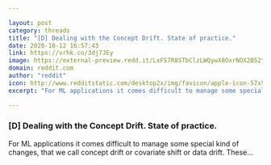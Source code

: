 ```yaml
---

layout: post
category: threads
title: "[D] Dealing with the Concept Drift. State of practice."
date: 2020-10-12 16:57:43
link: https://vrhk.co/3dj7JEy
image: https://external-preview.redd.it/LxFS7R8STbClzLWQywX8OxrNOX2B52tExDDIt6oEnBA.jpg?width=1200&height=628.272251309&auto=webp&crop=1200:628.272251309,smart&s=3185cc65505f64b0c9954ddfa086fb145ebdde28
domain: reddit.com
author: "reddit"
icon: http://www.redditstatic.com/desktop2x/img/favicon/apple-icon-57x57.png
excerpt: "For ML applications it comes difficult to manage some special kind of changes, that we call concept drift or covariate shift or data drift. These..."

---
```


### [D] Dealing with the Concept Drift. State of practice.

For ML applications it comes difficult to manage some special kind of changes, that we call concept drift or covariate shift or data drift. These...